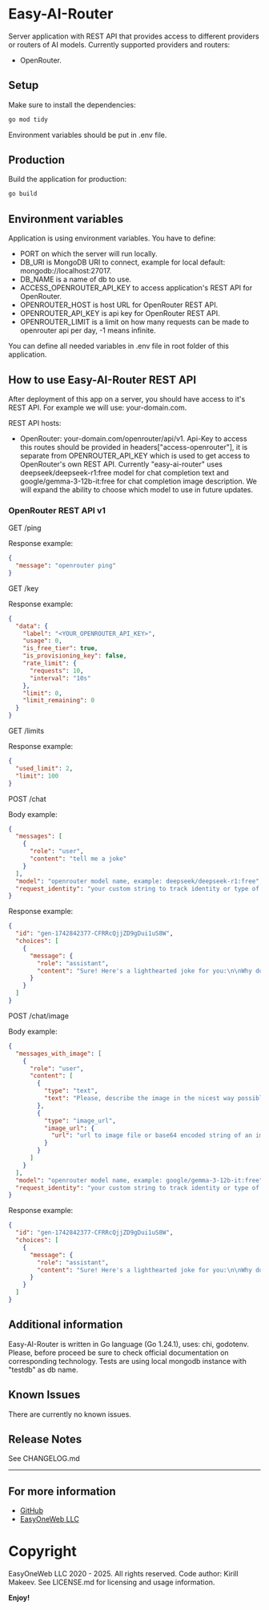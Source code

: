 # Easy-AI-Router

Server application with REST API that provides access to different providers or routers of AI models. Currently supported providers and routers: 
- OpenRouter.

## Setup

Make sure to install the dependencies:

```bash
go mod tidy
```

Environment variables should be put in .env file.

## Production

Build the application for production:

```bash
go build
```

## Environment variables

Application is using environment variables. You have to define:

- PORT on which the server will run locally.
- DB_URI is MongoDB URI to connect, example for local default: mongodb://localhost:27017.
- DB_NAME is a name of db to use.
- ACCESS_OPENROUTER_API_KEY to access application's REST API for OpenRouter.
- OPENROUTER_HOST is host URL for OpenRouter REST API.
- OPENROUTER_API_KEY is api key for OpenRouter REST API.
- OPENROUTER_LIMIT is a limit on how many requests can be made to openrouter api per day, -1 means infinite.

You can define all needed variables in .env file in root folder of this application.

## How to use Easy-AI-Router REST API

After deployment of this app on a server, you should have access to it's REST API. For example we will use: your-domain.com.

REST API hosts: 
- OpenRouter: your-domain.com/openrouter/api/v1. Api-Key to access this routes should be provided in headers["access-openrouter"], it is separate from OPENROUTER_API_KEY which is used to get access to OpenRouter's own REST API. Currently "easy-ai-router" uses deepseek/deepseek-r1:free model for chat completion text and google/gemma-3-12b-it:free for chat completion image description. We will expand the ability to choose which model to use in future updates.

### OpenRouter REST API v1

GET /ping

Response example:
```json
{
  "message": "openrouter ping"
}
```

GET /key

Response example:
```json
{
  "data": {
    "label": "<YOUR_OPENROUTER_API_KEY>",
    "usage": 0,
    "is_free_tier": true,
    "is_provisioning_key": false,
    "rate_limit": {
      "requests": 10,
      "interval": "10s"
    },
    "limit": 0,
    "limit_remaining": 0
  }
}
```

GET /limits

Response example:
```json
{
  "used_limit": 2,
  "limit": 100
}
```

POST /chat

Body example:
```json
{
  "messages": [
    {
      "role": "user",
      "content": "tell me a joke"
    }
  ],
  "model": "openrouter model name, example: deepseek/deepseek-r1:free",
  "request_identity": "your custom string to track identity or type of request"
}
```

Response example:
```json
{
  "id": "gen-1742842377-CFRRcQjjZD9gDui1uS8W",
  "choices": [
    {
      "message": {
        "role": "assistant",
        "content": "Sure! Here's a lighthearted joke for you:\n\nWhy don’t you ever see elephants hiding in trees?  \n*…Because they’re really good at it!* 🌳🐘  \n\n(Or if you’d prefer a groan-worthy pun):  \nWhat do you call a dog that can do magic?  \n*…A labracadabrador!* 🐕✨  \n\nLet me know if you need more laughs! 😄"
      }
    }
  ]
}
```

POST /chat/image

Body example:
```json
{
  "messages_with_image": [
    {
      "role": "user",
      "content": [
        {
          "type": "text",
          "text": "Please, describe the image in the nicest way possible"
        },
        {
          "type": "image_url",
          "image_url": {
            "url": "url to image file or base64 encoded string of an image itself"
          }
        }
      ]
    }
  ],
  "model": "openrouter model name, example: google/gemma-3-12b-it:free",
  "request_identity": "your custom string to track identity or type of request"
}
```

Response example:
```json
{
  "id": "gen-1742842377-CFRRcQjjZD9gDui1uS8W",
  "choices": [
    {
      "message": {
        "role": "assistant",
        "content": "Sure! Here's a lighthearted joke for you:\n\nWhy don’t you ever see elephants hiding in trees?  \n*…Because they’re really good at it!* 🌳🐘  \n\n(Or if you’d prefer a groan-worthy pun):  \nWhat do you call a dog that can do magic?  \n*…A labracadabrador!* 🐕✨  \n\nLet me know if you need more laughs! 😄"
      }
    }
  ]
}
```

## Additional information

Easy-AI-Router is written in Go language (Go 1.24.1), uses: chi, godotenv. Please, before proceed be sure to check official documentation on corresponding technology. Tests are using local mongodb instance with "testdb" as db name.

## Known Issues

There are currently no known issues.

## Release Notes

See CHANGELOG.md

---

## For more information

* [GitHub](https://github.com/easyoneweb/easy-ai-router)
* [EasyOneWeb LLC](https://easyoneweb.ru)

# Copyright

EasyOneWeb LLC 2020 - 2025. All rights reserved. Code author: Kirill Makeev. See LICENSE.md for licensing and usage information.

**Enjoy!**
